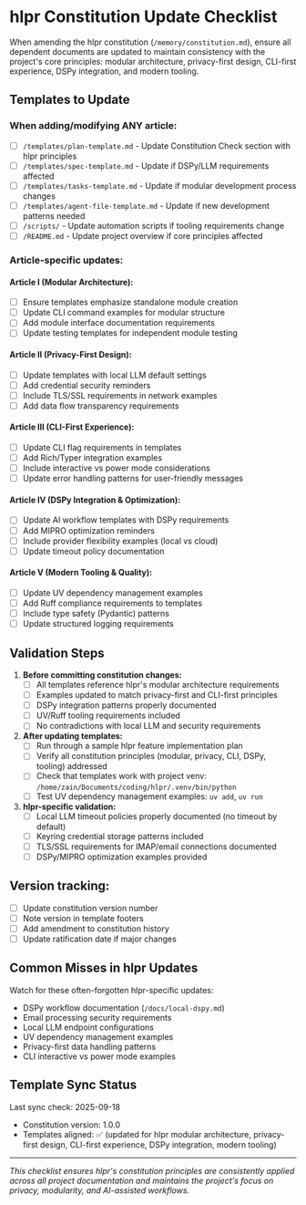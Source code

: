 # hlpr Constitution Update Checklist

When amending the hlpr constitution (`/memory/constitution.md`), ensure all dependent documents are updated to maintain consistency with the project's core principles: modular architecture, privacy-first design, CLI-first experience, DSPy integration, and modern tooling.

## Templates to Update

### When adding/modifying ANY article:
- [ ] `/templates/plan-template.md` - Update Constitution Check section with hlpr principles
- [ ] `/templates/spec-template.md` - Update if DSPy/LLM requirements affected
- [ ] `/templates/tasks-template.md` - Update if modular development process changes
- [ ] `/templates/agent-file-template.md` - Update if new development patterns needed
- [ ] `/scripts/` - Update automation scripts if tooling requirements change
- [ ] `/README.md` - Update project overview if core principles affected

### Article-specific updates:

#### Article I (Modular Architecture):
- [ ] Ensure templates emphasize standalone module creation
- [ ] Update CLI command examples for modular structure
- [ ] Add module interface documentation requirements
- [ ] Update testing templates for independent module testing

#### Article II (Privacy-First Design):
- [ ] Update templates with local LLM default settings
- [ ] Add credential security reminders
- [ ] Include TLS/SSL requirements in network examples
- [ ] Add data flow transparency requirements

#### Article III (CLI-First Experience):
- [ ] Update CLI flag requirements in templates
- [ ] Add Rich/Typer integration examples
- [ ] Include interactive vs power mode considerations
- [ ] Update error handling patterns for user-friendly messages

#### Article IV (DSPy Integration & Optimization):
- [ ] Update AI workflow templates with DSPy requirements
- [ ] Add MIPRO optimization reminders
- [ ] Include provider flexibility examples (local vs cloud)
- [ ] Update timeout policy documentation

#### Article V (Modern Tooling & Quality):
- [ ] Update UV dependency management examples
- [ ] Add Ruff compliance requirements to templates
- [ ] Include type safety (Pydantic) patterns
- [ ] Update structured logging requirements

## Validation Steps

1. **Before committing constitution changes:**
   - [ ] All templates reference hlpr's modular architecture requirements
   - [ ] Examples updated to match privacy-first and CLI-first principles
   - [ ] DSPy integration patterns properly documented
   - [ ] UV/Ruff tooling requirements included
   - [ ] No contradictions with local LLM and security requirements

2. **After updating templates:**
   - [ ] Run through a sample hlpr feature implementation plan
   - [ ] Verify all constitution principles (modular, privacy, CLI, DSPy, tooling) addressed
   - [ ] Check that templates work with project venv: `/home/zain/Documents/coding/hlpr/.venv/bin/python`
   - [ ] Test UV dependency management examples: `uv add`, `uv run`

3. **hlpr-specific validation:**
   - [ ] Local LLM timeout policies properly documented (no timeout by default)
   - [ ] Keyring credential storage patterns included
   - [ ] TLS/SSL requirements for IMAP/email connections documented
   - [ ] DSPy/MIPRO optimization examples provided

## Version tracking:
- [ ] Update constitution version number
- [ ] Note version in template footers
- [ ] Add amendment to constitution history
- [ ] Update ratification date if major changes

## Common Misses in hlpr Updates

Watch for these often-forgotten hlpr-specific updates:
- DSPy workflow documentation (`/docs/local-dspy.md`)
- Email processing security requirements
- Local LLM endpoint configurations
- UV dependency management examples
- Privacy-first data handling patterns
- CLI interactive vs power mode examples

## Template Sync Status

Last sync check: 2025-09-18
- Constitution version: 1.0.0
- Templates aligned: ✅ (updated for hlpr modular architecture, privacy-first design, CLI-first experience, DSPy integration, modern tooling)

---

*This checklist ensures hlpr's constitution principles are consistently applied across all project documentation and maintains the project's focus on privacy, modularity, and AI-assisted workflows.*